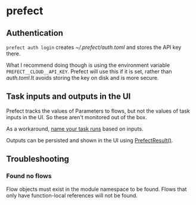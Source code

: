 # prefect

## Authentication

`prefect auth login` creates _~/.prefect/auth.toml_ and stores the API key there.

What I recommend doing though is using the environment variable `PREFECT__CLOUD__API_KEY`. Prefect will use this if it is set, rather than _auth.toml_.It avoids storing the key on disk and is more secure.

## Task inputs and outputs in the UI

Prefect tracks the values of Parameters to flows, but not the values of task inputs in the UI. So these aren't monitored out of the box.

As a workaround, [name your task runs](https://docs.prefect.io/core/idioms/task-run-names.html#naming-task-runs-based-on-inputs) based on inputs.

Outputs can be persisted and shown in the UI using [PrefectResult()](https://docs.prefect.io/core/advanced_tutorials/using-results.html#running-a-flow-with-prefectresult).

## Troubleshooting

### Found no flows

Flow objects must exist in the module namespace to be found. Flows that only have function-local references will not be found.
